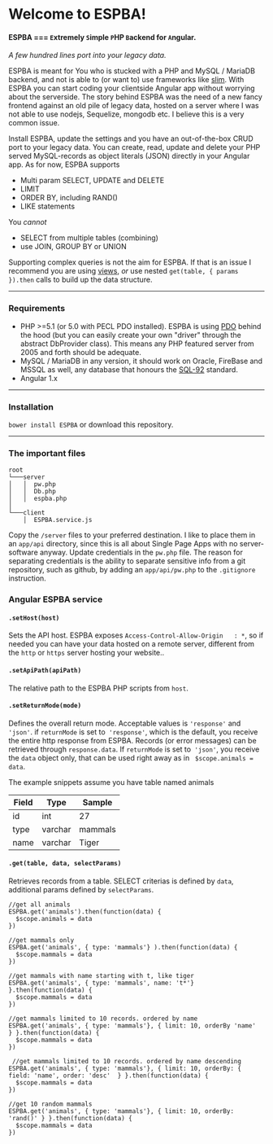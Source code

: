 # Welcome to ESPBA!
#### ESPBA === `E`xtremely `S`imple `P`HP `B`ackend for `A`ngular.

*A few hundred lines port into your legacy data.*

 ESPBA is meant for You who is stucked with a PHP and MySQL / MariaDB backend, and not is able to (or want to) use frameworks like [slim](https://www.slimframework.com/).  With ESPBA you can start coding your clientside Angular  app without worrying about the serverside.  The story behind ESPBA was the need of a new fancy frontend against an old pile of legacy data,  hosted on a server where I was not able to use nodejs, Sequelize, mongodb etc. I believe this is a very common issue. 

Install ESPBA, update the settings and you have an out-of-the-box CRUD port to your legacy data. You can create, read, update and delete your PHP served MySQL-records as object literals (JSON) directly in your Angular app. As for now, ESPBA supports 

* Multi param SELECT, UPDATE and DELETE
* LIMIT
* ORDER BY, including RAND()
* LIKE statements

You *cannot*

* SELECT from multiple tables (combining)
* use JOIN, GROUP BY or UNION

Supporting complex queries is not the aim for ESPBA. If that is an issue I recommend you are using [views](https://dev.mysql.com/doc/refman/5.7/en/views.html), *or* use nested `get(table, { params }).then` calls to build up the data structure.

----
     

### Requirements

* PHP >=5.1 (or 5.0 with PECL PDO installed). ESPBA is using [PDO](http://php.net/manual/en/book.pdo.php) behind the hood (but you can easily create your own "driver" through the abstract DbProvider class). This means any PHP featured server from 2005 and forth should be adequate.
* MySQL /  MariaDB in any version, it should work on Oracle, FireBase and MSSQL as well, any database that honours the [SQL-92](http:///en.wikipedia.org/wiki/SQL-92) standard.
* Angular 1.x 
---
### Installation

`bower install ESPBA` or download this repository.

---
### The important files 
```
root
└───server
│   │  pw.php
│   │  Db.php
│   │  espba.php
│   
└───client
    │  ESPBA.service.js
```
Copy the `/server` files to your preferred destination. I like to place them in an `app/api` directory, since this is all about Single Page Apps with no server-software anyway.  Update credentials in the `pw.php` file.  The reason for separating credentials is the ability to separate sensitive info from a git repository, such as github, by adding an `app/api/pw.php` to the `.gitignore` instruction. 

### Angular ESPBA service



#### `.setHost(host)`
Sets the API host. ESPBA exposes `Access-Control-Allow-Origin	: *`, so if needed you can have your data hosted on a remote server, different from the `http` or `https` server hosting your website..

#### `.setApiPath(apiPath)`
The relative path to the ESPBA PHP scripts from `host`.

#### `.setReturnMode(mode)`
Defines the overall return mode. Acceptable values is `'response'` and `'json'`. if `returnMode` is set to` 'response'`, which is the default, you receive the entire http response from ESPBA. Records (or error messages) can be retrieved through `response.data`.  If `returnMode` is set to` 'json'`, you receive the `data` object only, that can be used right away as in ` $scope.animals = data`.

The example snippets assume you have table named animals

Field  | Type | Sample
------ | -------  | --------
id  | int | 27
type  | varchar | mammals
name | varchar | Tiger

#### `.get(table, data, selectParams)`
Retrieves records from a table.  SELECT criterias  is defined by `data`, additional params defined by `selectParams`. 

    //get all animals        
    ESPBA.get('animals').then(function(data) {
      $scope.animals = data
    })

    //get mammals only
    ESPBA.get('animals', { type: 'mammals'} ).then(function(data) {
      $scope.mammals = data
    })

    //get mammals with name starting with t, like tiger
    ESPBA.get('animals', { type: 'mammals', name: 't*'} }.then(function(data) {
      $scope.mammals = data
    })
 
    //get mammals limited to 10 records. ordered by name
    ESPBA.get('animals', { type: 'mammals'}, { limit: 10, orderBy 'name'  } }.then(function(data) {
      $scope.mammals = data
    })
    
     //get mammals limited to 10 records. ordered by name descending
    ESPBA.get('animals', { type: 'mammals'}, { limit: 10, orderBy: { field: 'name', order: 'desc'  } }.then(function(data) {
      $scope.mammals = data
    })
 
    //get 10 random mammals  
    ESPBA.get('animals', { type: 'mammals'}, { limit: 10, orderBy: 'rand()' } }.then(function(data) {
      $scope.mammals = data
    })
  
  
